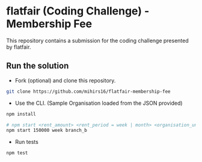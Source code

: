 # flatfair (Coding Challenge) - Membership Fee

This repository contains a submission for the coding challenge presented by flatfair.

## Run the solution

- Fork (optional) and clone this repository.

```bash
git clone https://github.com/mihirs16/flatfair-membership-fee
```

- Use the CLI. (Sample Organisation loaded from the JSON provided)

```bash
npm install

# npm start <rent_amount> <rent_period = week | month> <organisation_unit = from sample provided>
npm start 150000 week branch_b
```

- Run tests

```bash
npm test
```

